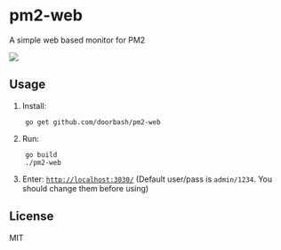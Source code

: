 # pm2-web
A simple web based monitor for PM2

<img src="https://github.com/doorbash/pm2-web/blob/master/screenshot.png?raw=true" />

## Usage
1) Install:
```
    go get github.com/doorbash/pm2-web
```

2) Run:
```
    go build
    ./pm2-web
```

3) Enter: [```http://localhost:3030/```](http://localhost:3030/) (Default user/pass is `admin/1234`. You should change them before using)

## License

MIT
